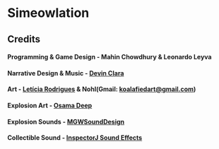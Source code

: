 # Simeowlation

## Credits

#### Programming & Game Design - Mahin Chowdhury & Leonardo Leyva

#### Narrative Design & Music - [Devin Clara](https://devinclara.itch.io/)

#### Art - [Letícia Rodrigues](https://www.behance.net/celestial_brushes/) & Nohl(Gmail: koalafiedart@gmail.com)

#### Explosion Art - [Osama Deep](https://assetstore.unity.com/packages/2d/textures-materials/2d-flat-explosion-66932)

#### Explosion Sounds - [MGWSoundDesign](https://assetstore.unity.com/packages/audio/sound-fx/grenade-sound-fx-147490)

#### Collectible Sound - [InspectorJ Sound Effects](https://assetstore.unity.com/packages/audio/sound-fx/ui-mechanical-free-sample-pack-148704)

